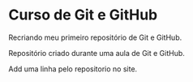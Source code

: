 # Curso de Git e GitHub
 Recriando meu primeiro repositório de Git e GitHub.
 
Repositório criado durante uma aula de Git e GitHub.

Add uma linha pelo  repositorio no site.
